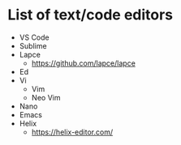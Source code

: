 # List of text/code editors

- VS Code
- Sublime
- Lapce
  - https://github.com/lapce/lapce
- Ed
- Vi
  - Vim
  - Neo Vim
- Nano
- Emacs
- Helix
  - https://helix-editor.com/